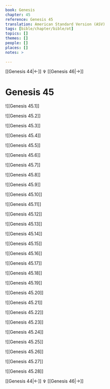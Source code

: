 ```yaml
---
book: Genesis
chapter: 45
reference: Genesis 45
translation: American Standard Version (ASV)
tags: [bible/chapter/bible/ot]
topics: []
themes: []
people: []
places: []
notes: >
  
---
```


[[Genesis 44|<-]] ✞ [[Genesis 46|->]]

# Genesis 45

![[Genesis 45.1]]

![[Genesis 45.2]]

![[Genesis 45.3]]

![[Genesis 45.4]]

![[Genesis 45.5]]

![[Genesis 45.6]]

![[Genesis 45.7]]

![[Genesis 45.8]]

![[Genesis 45.9]]

![[Genesis 45.10]]

![[Genesis 45.11]]

![[Genesis 45.12]]

![[Genesis 45.13]]

![[Genesis 45.14]]

![[Genesis 45.15]]

![[Genesis 45.16]]

![[Genesis 45.17]]

![[Genesis 45.18]]

![[Genesis 45.19]]

![[Genesis 45.20]]

![[Genesis 45.21]]

![[Genesis 45.22]]

![[Genesis 45.23]]

![[Genesis 45.24]]

![[Genesis 45.25]]

![[Genesis 45.26]]

![[Genesis 45.27]]

![[Genesis 45.28]]

[[Genesis 44|<-]] ✞ [[Genesis 46|->]]
